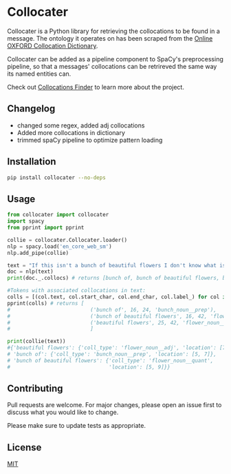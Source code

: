 # Collocater 

Collocater is a Python library for retrieving the collocations to be found in a message. The ontology it operates on has been scraped from the [Online OXFORD Collocation Dictionary](http://www.freecollocation.com/search?word=machine).

Collocater can be added as a pipeline component to SpaCy's preprocessing pipeline, so that a messages' collocations can be retrireved the same way its named entities can.

Check out [Collocations Finder](https://collocations-finder.appspot.com/) to learn more about the project.

## Changelog

- changed some regex, added adj collocations
- Added more collocations in dictionary
- trimmed spaCy pipeline to optimize pattern loading

## Installation

```bash
pip install collocater --no-deps
```

## Usage

```python
from collocater import collocater
import spacy
from pprint import pprint

collie = collocater.Collocater.loader()
nlp = spacy.load('en_core_web_sm')
nlp.add_pipe(collie)

text = "If this isn't a bunch of beautiful flowers I don't know what is!"
doc = nlp(text)
print(doc._.collocs) # returns [bunch of, bunch of beautiful flowers, beautiful flowers]

#Tokens with associated collocations in text:
colls = [(col.text, col.start_char, col.end_char, col.label_) for col in doc._.collocs]
pprint(colls) # returns [
#                          ('bunch of', 16, 24, 'bunch_noun__prep'),
#                          ('bunch of beautiful flowers', 16, 42, 'flower_noun__quant'),
#                          ('beautiful flowers', 25, 42, 'flower_noun__adj')
#                          ]

print(collie(text))
#{'beautiful flowers': {'coll_type': 'flower_noun__adj', 'location': [7, 9]},
# 'bunch of': {'coll_type': 'bunch_noun__prep', 'location': [5, 7]},
# 'bunch of beautiful flowers': {'coll_type': 'flower_noun__quant',
#                                'location': [5, 9]}}
```

## Contributing
Pull requests are welcome. For major changes, please open an issue first to discuss what you would like to change.

Please make sure to update tests as appropriate.

## License
[MIT](https://choosealicense.com/licenses/mit/)
